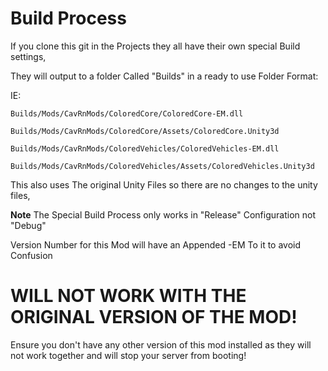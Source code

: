 # Build Process

If you clone this git in the Projects they all have their own special Build settings, 

They will output to a folder Called "Builds" in a ready to use Folder Format:

IE: 

`Builds/Mods/CavRnMods/ColoredCore/ColoredCore-EM.dll`

`Builds/Mods/CavRnMods/ColoredCore/Assets/ColoredCore.Unity3d`

`Builds/Mods/CavRnMods/ColoredVehicles/ColoredVehicles-EM.dll`

`Builds/Mods/CavRnMods/ColoredVehicles/Assets/ColoredVehicles.Unity3d`

This also uses The original Unity Files so there are no changes to the unity files, 

**Note** The Special Build Process only works in "Release" Configuration not "Debug"

Version Number for this Mod will have an Appended -EM To it to avoid Confusion

# WILL NOT WORK WITH THE ORIGINAL VERSION OF THE MOD!

Ensure you don't have any other version of this mod installed as they will not work together and will stop your server from booting!
